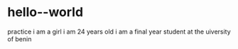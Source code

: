 # hello--world
practice 
i am a girl
i am 24 years old
i am a final year student at the uiversity of benin
